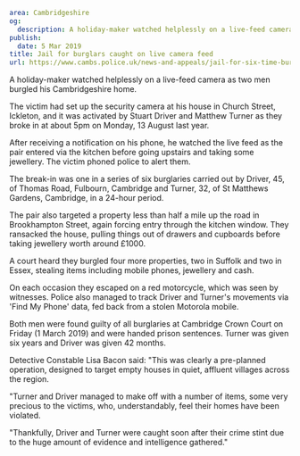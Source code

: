 ```yaml
area: Cambridgeshire
og:
  description: A holiday-maker watched helplessly on a live-feed camera as two men burgled his Cambridgeshire home.
publish:
  date: 5 Mar 2019
title: Jail for burglars caught on live camera feed
url: https://www.cambs.police.uk/news-and-appeals/jail-for-six-time-burgalrs
```

A holiday-maker watched helplessly on a live-feed camera as two men burgled his Cambridgeshire home.

The victim had set up the security camera at his house in Church Street, Ickleton, and it was activated by Stuart Driver and Matthew Turner as they broke in at about 5pm on Monday, 13 August last year.

After receiving a notification on his phone, he watched the live feed as the pair entered via the kitchen before going upstairs and taking some jewellery. The victim phoned police to alert them.

The break-in was one in a series of six burglaries carried out by Driver, 45, of Thomas Road, Fulbourn, Cambridge and Turner, 32, of St Matthews Gardens, Cambridge, in a 24-hour period.

The pair also targeted a property less than half a mile up the road in Brookhampton Street, again forcing entry through the kitchen window. They ransacked the house, pulling things out of drawers and cupboards before taking jewellery worth around £1000.

A court heard they burgled four more properties, two in Suffolk and two in Essex, stealing items including mobile phones, jewellery and cash.

On each occasion they escaped on a red motorcycle, which was seen by witnesses. Police also managed to track Driver and Turner's movements via 'Find My Phone' data, fed back from a stolen Motorola mobile.

Both men were found guilty of all burglaries at Cambridge Crown Court on Friday (1 March 2019) and were handed prison sentences. Turner was given six years and Driver was given 42 months.

Detective Constable Lisa Bacon said: "This was clearly a pre-planned operation, designed to target empty houses in quiet, affluent villages across the region.

"Turner and Driver managed to make off with a number of items, some very precious to the victims, who, understandably, feel their homes have been violated.

"Thankfully, Driver and Turner were caught soon after their crime stint due to the huge amount of evidence and intelligence gathered."
